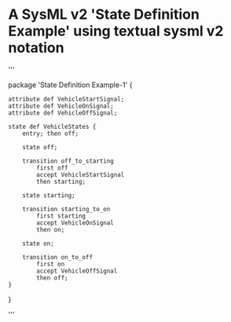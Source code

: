 # A SysML v2 'State Definition Example' using textual sysml v2 notation

'''

package 'State Definition Example-1' {
	
	attribute def VehicleStartSignal;
	attribute def VehicleOnSignal;
	attribute def VehicleOffSignal;
		
	state def VehicleStates {
		entry; then off;
		
		state off;
		
		transition off_to_starting
			first off
			accept VehicleStartSignal 
			then starting;
			
		state starting;
		
		transition starting_to_on
			first starting
			accept VehicleOnSignal
			then on;
			
		state on;
		
		transition on_to_off
			first on
			accept VehicleOffSignal
			then off;
	}
	
}

'''
